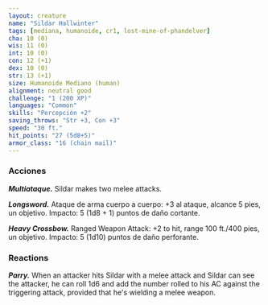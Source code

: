 ```yaml
---
layout: creature
name: "Sildar Hallwinter"
tags: [mediana, humanoide, cr1, lost-mine-of-phandelver]
cha: 10 (0)
wis: 11 (0)
int: 10 (0)
con: 12 (+1)
dex: 10 (0)
str: 13 (+1)
size: Humanoide Mediano (human)
alignment: neutral good
challenge: "1 (200 XP)"
languages: "Common"
skills: "Percepción +2"
saving_throws: "Str +3, Con +3"
speed: "30 ft."
hit_points: "27 (5d8+5)"
armor_class: "16 (chain mail)"
---
```


### Acciones

***Multiataque.*** Sildar makes two melee attacks.

***Longsword.*** Ataque de arma cuerpo a cuerpo: +3 al ataque, alcance 5 pies, un objetivo. Impacto: 5 (1d8 + 1) puntos de daño cortante.

***Heavy Crossbow.*** Ranged Weapon Attack: +2 to hit, range 100 ft./400 pies, un objetivo. Impacto: 5 (1d10) puntos de daño perforante.

### Reactions

***Parry.*** When an attacker hits Sildar with a melee attack and Sildar can see the attacker, he can roll 1d6 and add the number rolled to his AC against the triggering attack, provided that he's wielding a melee weapon.